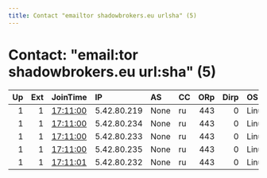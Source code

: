 ```yaml
---
title: Contact "emailtor shadowbrokers.eu urlsha" (5)
---
```


# Contact: "email:tor shadowbrokers.eu url:sha" (5)

|   Up |   Ext | JoinTime                                                                                              | IP          | AS   | CC   |   ORp |   Dirp | OS    | Version   | Nickname    |   eFamMembers |
|-----:|------:|:------------------------------------------------------------------------------------------------------|:------------|:-----|:-----|------:|-------:|:------|:----------|:------------|--------------:|
|    1 |     1 | [17:11:00](https://nusenu.github.io/OrNetStats/w/relay/1813C509524BED53F293EAEA027A86506A328235.html) | 5.42.80.219 | None | ru   |   443 |      0 | Linux | 0.4.7.13  | cozybeardev |            24 |
|    1 |     1 | [17:11:00](https://nusenu.github.io/OrNetStats/w/relay/2A134CF4E3CC5C7F77F331177791843794B96068.html) | 5.42.80.234 | None | ru   |   443 |      0 | Linux | 0.4.7.13  | cozybeardev |            24 |
|    1 |     1 | [17:11:00](https://nusenu.github.io/OrNetStats/w/relay/5EAA3069C8655BD6396F313BAD59E779B347C53C.html) | 5.42.80.233 | None | ru   |   443 |      0 | Linux | 0.4.7.13  | cozybeardev |            24 |
|    1 |     1 | [17:11:00](https://nusenu.github.io/OrNetStats/w/relay/FC8AD114F816FB8CF20D19E4E5AFFD0D6780F3DF.html) | 5.42.80.235 | None | ru   |   443 |      0 | Linux | 0.4.7.13  | cozybeardev |            24 |
|    1 |     1 | [17:11:01](https://nusenu.github.io/OrNetStats/w/relay/3EBDF7359190ACC0E23E5BA3B9C046668DF85114.html) | 5.42.80.232 | None | ru   |   443 |      0 | Linux | 0.4.7.13  | cozybeardev |            24 |
